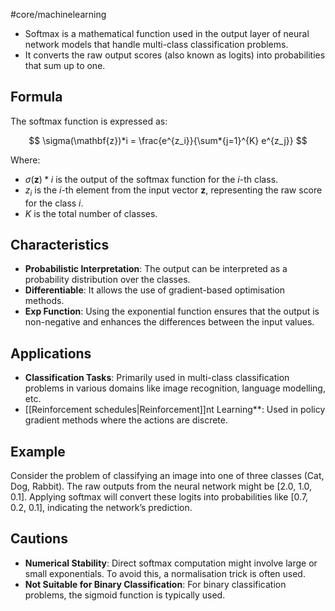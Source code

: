 #core/machinelearning

- Softmax is a mathematical function used in the output layer of neural network models that handle multi-class classification problems.
- It converts the raw output scores (also known as logits) into probabilities that sum up to one.

## Formula

The softmax function is expressed as:

$$
\sigma(\mathbf{z})*i = \frac{e^{z_i}}{\sum*{j=1}^{K} e^{z_j}}
$$

Where:
- $\sigma(\mathbf{z})*i$ is the output of the softmax function for the $i$-th class.
- $z_i$ is the $i$-th element from the input vector $\mathbf{z}$, representing the raw score for the class $i$.
- $K$ is the total number of classes.

## Characteristics

- **Probabilistic Interpretation**: The output can be interpreted as a probability distribution over the classes.
- **Differentiable**: It allows the use of gradient-based optimisation methods.
- **Exp Function**: Using the exponential function ensures that the output is non-negative and enhances the differences between the input values.

## Applications

- **Classification Tasks**: Primarily used in multi-class classification problems in various domains like image recognition, language modelling, etc.
- [[Reinforcement schedules|Reinforcement]]nt Learning**: Used in policy gradient methods where the actions are discrete.

## Example

Consider the problem of classifying an image into one of three classes (Cat, Dog, Rabbit). The raw outputs from the neural network might be [2.0, 1.0, 0.1]. Applying softmax will convert these logits into probabilities like [0.7, 0.2, 0.1], indicating the network’s prediction.

## Cautions

- **Numerical Stability**: Direct softmax computation might involve large or small exponentials. To avoid this, a normalisation trick is often used.
- **Not Suitable for Binary Classification**: For binary classification problems, the sigmoid function is typically used.
